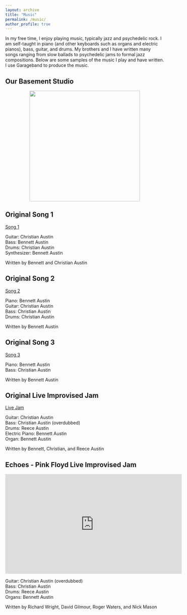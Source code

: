 ```yaml
---
layout: archive
title: "Music"
permalink: /music/
author_profile: true
---
```


In my free time, I enjoy playing music, typically jazz and psychedelic rock. I am self-taught in piano (and other keyboards such as organs and electric pianos), 
bass, guitar, and drums. My brothers and I have written many songs ranging from slow ballads to psychedelic jams to formal jazz compositions. Below are some
samples of the music I play and have written. I use Garageband to produce the music.

## Our Basement Studio
<p align="center">
  <img width="350" src="https://user-images.githubusercontent.com/93623304/140553083-47784a00-a9e0-4e13-91c1-ecfec21c87c2.png" />
</p>

## Original Song 1

[Song 1](https://user-images.githubusercontent.com/93623304/140575978-469ff94d-e9b5-4719-83b1-7764485b61a5.mp4)

Guitar: Christian Austin<br/>
Bass: Bennett Austin<br/>
Drums: Christian Austin<br/>
Synthesizer: Bennett Austin<br/>

Written by Bennett and Christian Austin

## Original Song 2

[Song 2](https://user-images.githubusercontent.com/93623304/140599867-05ee1a09-48f1-4bc5-856c-d53a1819a7f6.mp4)

Piano: Bennett Austin<br/>
Guitar: Christian Austin<br/>
Bass: Christian Austin<br/>
Drums: Christian Austin<br/>

Written by Bennett Austin

## Original Song 3

[Song 3](https://user-images.githubusercontent.com/93623304/140599902-b15c45ef-5a4a-4377-b903-1010416e0ad0.mp4)

Piano: Bennett Austin<br/>
Bass: Christian Austin<br/>

Written by Bennett Austin

## Original Live Improvised Jam

[Live Jam](https://user-images.githubusercontent.com/93623304/140576939-966ec358-541a-463c-a918-754621744317.mp4)

Guitar: Christian Austin<br/>
Bass: Christian Austin (overdubbed)<br/>
Drums: Reece Austin<br/>
Electric Piano: Bennett Austin<br/>
Organ: Bennett Austin<br/>

Written by Bennett, Christian, and Reece Austin

## Echoes - Pink Floyd Live Improvised Jam
<p align="center">
  <iframe width="560" height="315" src="https://www.youtube.com/embed/77H_VFMou3U" title="YouTube video player" frameborder="0" allow="accelerometer; autoplay; clipboard-write; encrypted-media; gyroscope; picture-in-picture" allowfullscreen></iframe>
</p>

Guitar: Christian Austin (overdubbed)<br/>
Bass: Christian Austin<br/>
Drums: Reece Austin<br/>
Organs: Bennett Austin<br/>

Written by Richard Wright, David Gilmour, Roger Waters, and Nick Mason
